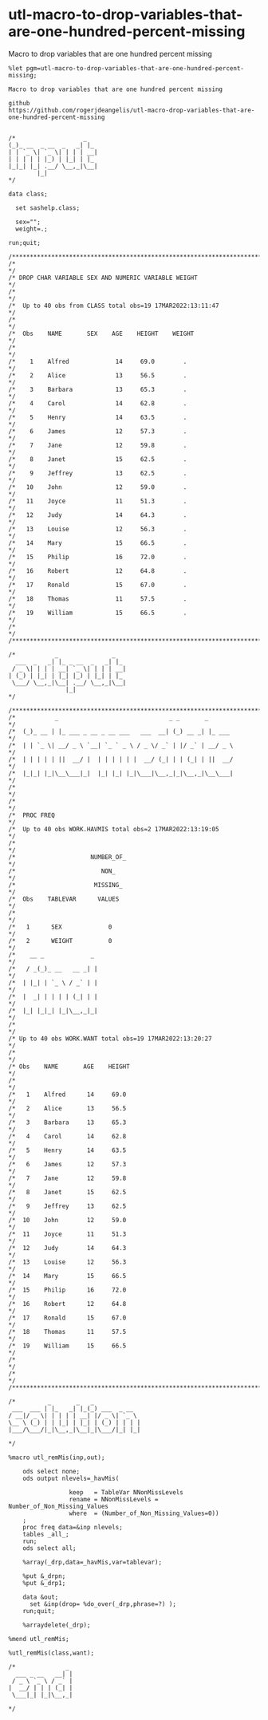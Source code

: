 # utl-macro-to-drop-variables-that-are-one-hundred-percent-missing
Macro to drop variables that are one hundred percent missing

    %let pgm=utl-macro-to-drop-variables-that-are-one-hundred-percent-missing;

    Macro to drop variables that are one hundred percent missing

    github
    https://github.com/rogerjdeangelis/utl-macro-drop-variables-that-are-one-hundred-percent-missing


    /*                   _
    (_)_ __  _ __  _   _| |_
    | | `_ \| `_ \| | | | __|
    | | | | | |_) | |_| | |_
    |_|_| |_| .__/ \__,_|\__|
            |_|
    */

    data class;

      set sashelp.class;

      sex="";
      weight=.;

    run;quit;

    /**************************************************************************************************************************/
    /*                                                                                                                        */
    /* DROP CHAR VARIABLE SEX AND NUMERIC VARIABLE WEIGHT                                                                     */
    /*                                                                                                                        */
    /*  Up to 40 obs from CLASS total obs=19 17MAR2022:13:11:47                                                               */
    /*                                                                                                                        */
    /*  Obs    NAME       SEX    AGE    HEIGHT    WEIGHT                                                                      */
    /*                                                                                                                        */
    /*    1    Alfred             14     69.0        .                                                                        */
    /*    2    Alice              13     56.5        .                                                                        */
    /*    3    Barbara            13     65.3        .                                                                        */
    /*    4    Carol              14     62.8        .                                                                        */
    /*    5    Henry              14     63.5        .                                                                        */
    /*    6    James              12     57.3        .                                                                        */
    /*    7    Jane               12     59.8        .                                                                        */
    /*    8    Janet              15     62.5        .                                                                        */
    /*    9    Jeffrey            13     62.5        .                                                                        */
    /*   10    John               12     59.0        .                                                                        */
    /*   11    Joyce              11     51.3        .                                                                        */
    /*   12    Judy               14     64.3        .                                                                        */
    /*   13    Louise             12     56.3        .                                                                        */
    /*   14    Mary               15     66.5        .                                                                        */
    /*   15    Philip             16     72.0        .                                                                        */
    /*   16    Robert             12     64.8        .                                                                        */
    /*   17    Ronald             15     67.0        .                                                                        */
    /*   18    Thomas             11     57.5        .                                                                        */
    /*   19    William            15     66.5        .                                                                        */
    /*                                                                                                                        */
    /**************************************************************************************************************************/

    /*           _               _
      ___  _   _| |_ _ __  _   _| |_
     / _ \| | | | __| `_ \| | | | __|
    | (_) | |_| | |_| |_) | |_| | |_
     \___/ \__,_|\__| .__/ \__,_|\__|
                    |_|
    */

    /**************************************************************************************************************************/
    /*           _                               _ _       _                                                                  */
    /*  (_)_ __ | |_ ___ _ __ _ __ ___   ___  __| (_) __ _| |_ ___                                                            */
    /*  | | `_ \| __/ _ \ `__| `_ ` _ \ / _ \/ _` | |/ _` | __/ _ \                                                           */
    /*  | | | | | ||  __/ |  | | | | | |  __/ (_| | | (_| | ||  __/                                                           */
    /*  |_|_| |_|\__\___|_|  |_| |_| |_|\___|\__,_|_|\__,_|\__\___|                                                           */
    /*                                                                                                                        */
    /*                                                                                                                        */
    /*  PROC FREQ                                                                                                             */
    /*  Up to 40 obs WORK.HAVMIS total obs=2 17MAR2022:13:19:05                                                               */
    /*                                                                                                                        */
    /*                     NUMBER_OF_                                                                                         */
    /*                        NON_                                                                                            */
    /*                      MISSING_                                                                                          */
    /*  Obs    TABLEVAR      VALUES                                                                                           */
    /*                                                                                                                        */
    /*   1      SEX             0                                                                                             */
    /*   2      WEIGHT          0                                                                                             */
    /*    __ _             _                                                                                                  */
    /*   / _(_)_ __   __ _| |                                                                                                 */
    /*  | |_| | `_ \ / _` | |                                                                                                 */
    /*  |  _| | | | | (_| | |                                                                                                 */
    /*  |_| |_|_| |_|\__,_|_|                                                                                                 */
    /*                                                                                                                        */
    /* Up to 40 obs WORK.WANT total obs=19 17MAR2022:13:20:27                                                                 */
    /*                                                                                                                        */
    /* Obs    NAME       AGE    HEIGHT                                                                                        */
    /*                                                                                                                        */
    /*   1    Alfred      14     69.0                                                                                         */
    /*   2    Alice       13     56.5                                                                                         */
    /*   3    Barbara     13     65.3                                                                                         */
    /*   4    Carol       14     62.8                                                                                         */
    /*   5    Henry       14     63.5                                                                                         */
    /*   6    James       12     57.3                                                                                         */
    /*   7    Jane        12     59.8                                                                                         */
    /*   8    Janet       15     62.5                                                                                         */
    /*   9    Jeffrey     13     62.5                                                                                         */
    /*  10    John        12     59.0                                                                                         */
    /*  11    Joyce       11     51.3                                                                                         */
    /*  12    Judy        14     64.3                                                                                         */
    /*  13    Louise      12     56.3                                                                                         */
    /*  14    Mary        15     66.5                                                                                         */
    /*  15    Philip      16     72.0                                                                                         */
    /*  16    Robert      12     64.8                                                                                         */
    /*  17    Ronald      15     67.0                                                                                         */
    /*  18    Thomas      11     57.5                                                                                         */
    /*  19    William     15     66.5                                                                                         */
    /*                                                                                                                        */
    /*                                                                                                                        */
    /**************************************************************************************************************************/

    /*         _       _   _
     ___  ___ | |_   _| |_(_) ___  _ __
    / __|/ _ \| | | | | __| |/ _ \| `_ \
    \__ \ (_) | | |_| | |_| | (_) | | | |
    |___/\___/|_|\__,_|\__|_|\___/|_| |_|

    */

    %macro utl_remMis(inp,out);

        ods select none;
        ods output nlevels=_havMis(

                     keep   = TableVar NNonMissLevels
                     rename = NNonMissLevels = Number_of_Non_Missing_Values
                     where  = (Number_of_Non_Missing_Values=0))
        ;
        proc freq data=&inp nlevels;
        tables _all_;
        run;
        ods select all;

        %array(_drp,data=_havMis,var=tablevar);

        %put &_drpn;
        %put &_drp1;

        data &out;
          set &inp(drop= %do_over(_drp,phrase=?) );
        run;quit;

        %arraydelete(_drp);

    %mend utl_remMis;

    %utl_remMis(class,want);

    /*              _
      ___ _ __   __| |
     / _ \ `_ \ / _` |
    |  __/ | | | (_| |
     \___|_| |_|\__,_|

    */

